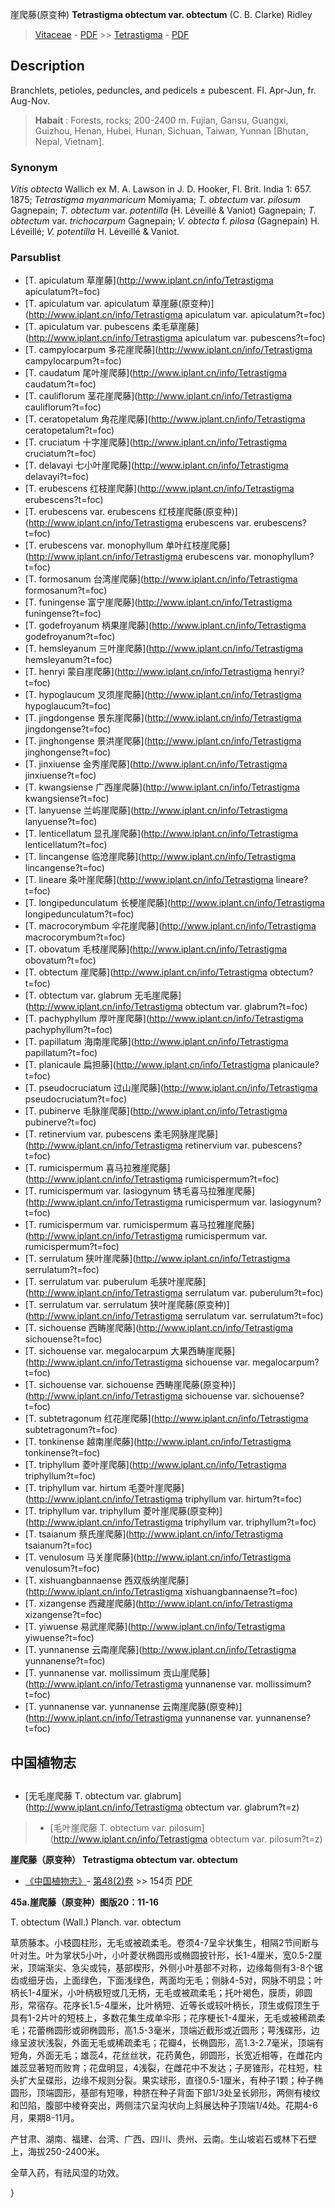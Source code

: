 崖爬藤(原变种) **Tetrastigma obtectum var. obtectum** (C. B. Clarke) Ridley

> [Vitaceae](http://www.iplant.cn/info/Vitaceae?t=foc) - [PDF](http://www.iplant.cn/foc/pdf/Vitaceae.pdf) >> [Tetrastigma](http://www.iplant.cn/info/Tetrastigma?t=foc) - [PDF](http://www.iplant.cn/foc/pdf/Tetrastigma.pdf)

## Description

Branchlets, petioles, peduncles, and pedicels ± pubescent. Fl. Apr-Jun, fr. Aug-Nov.

> **Habait** : 
> Forests, rocks; 200-2400 m. Fujian, Gansu, Guangxi, Guizhou, Henan, Hubei, Hunan, Sichuan, Taiwan, Yunnan [Bhutan, Nepal, Vietnam].

### Synonym
*Vitis obtecta* Wallich ex M. A. Lawson in J. D. Hooker, Fl. Brit. India 1: 657. 1875; *Tetrastigma myanmaricum* Momiyama; *T. obtectum* var. *pilosum* Gagnepain; *T. obtectum* var. *potentilla* (H. Léveillé & Vaniot) Gagnepain; *T. obtectum* var. *trichocarpum* Gagnepain; *V. obtecta* f. *pilosa* (Gagnepain) H. Léveillé; *V. potentilla* H. Léveillé & Vaniot.

### Parsublist

* [T.  apiculatum  草崖藤](http://www.iplant.cn/info/Tetrastigma apiculatum?t=foc)
* [T.  apiculatum var. apiculatum  草崖藤(原变种)](http://www.iplant.cn/info/Tetrastigma apiculatum var. apiculatum?t=foc)
* [T.  apiculatum var. pubescens  柔毛草崖藤](http://www.iplant.cn/info/Tetrastigma apiculatum var. pubescens?t=foc)
* [T.  campylocarpum  多花崖爬藤](http://www.iplant.cn/info/Tetrastigma campylocarpum?t=foc)
* [T.  caudatum  尾叶崖爬藤](http://www.iplant.cn/info/Tetrastigma caudatum?t=foc)
* [T.  cauliflorum  茎花崖爬藤](http://www.iplant.cn/info/Tetrastigma cauliflorum?t=foc)
* [T.  ceratopetalum  角花崖爬藤](http://www.iplant.cn/info/Tetrastigma ceratopetalum?t=foc)
* [T.  cruciatum  十字崖爬藤](http://www.iplant.cn/info/Tetrastigma cruciatum?t=foc)
* [T.  delavayi  七小叶崖爬藤](http://www.iplant.cn/info/Tetrastigma delavayi?t=foc)
* [T.  erubescens  红枝崖爬藤](http://www.iplant.cn/info/Tetrastigma erubescens?t=foc)
* [T.  erubescens var. erubescens  红枝崖爬藤(原变种)](http://www.iplant.cn/info/Tetrastigma erubescens var. erubescens?t=foc)
* [T.  erubescens var. monophyllum  单叶红枝崖爬藤](http://www.iplant.cn/info/Tetrastigma erubescens var. monophyllum?t=foc)
* [T.  formosanum  台湾崖爬藤](http://www.iplant.cn/info/Tetrastigma formosanum?t=foc)
* [T.  funingense  富宁崖爬藤](http://www.iplant.cn/info/Tetrastigma funingense?t=foc)
* [T.  godefroyanum  柄果崖爬藤](http://www.iplant.cn/info/Tetrastigma godefroyanum?t=foc)
* [T.  hemsleyanum  三叶崖爬藤](http://www.iplant.cn/info/Tetrastigma hemsleyanum?t=foc)
* [T.  henryi  蒙自崖爬藤](http://www.iplant.cn/info/Tetrastigma henryi?t=foc)
* [T.  hypoglaucum  叉须崖爬藤](http://www.iplant.cn/info/Tetrastigma hypoglaucum?t=foc)
* [T.  jingdongense  景东崖爬藤](http://www.iplant.cn/info/Tetrastigma jingdongense?t=foc)
* [T.  jinghongense  景洪崖爬藤](http://www.iplant.cn/info/Tetrastigma jinghongense?t=foc)
* [T.  jinxiuense  金秀崖爬藤](http://www.iplant.cn/info/Tetrastigma jinxiuense?t=foc)
* [T.  kwangsiense  广西崖爬藤](http://www.iplant.cn/info/Tetrastigma kwangsiense?t=foc)
* [T.  lanyuense  兰屿崖爬藤](http://www.iplant.cn/info/Tetrastigma lanyuense?t=foc)
* [T.  lenticellatum  显孔崖爬藤](http://www.iplant.cn/info/Tetrastigma lenticellatum?t=foc)
* [T.  lincangense  临沧崖爬藤](http://www.iplant.cn/info/Tetrastigma lincangense?t=foc)
* [T.  lineare  条叶崖爬藤](http://www.iplant.cn/info/Tetrastigma lineare?t=foc)
* [T.  longipedunculatum  长梗崖爬藤](http://www.iplant.cn/info/Tetrastigma longipedunculatum?t=foc)
* [T.  macrocorymbum  伞花崖爬藤](http://www.iplant.cn/info/Tetrastigma macrocorymbum?t=foc)
* [T.  obovatum  毛枝崖爬藤](http://www.iplant.cn/info/Tetrastigma obovatum?t=foc)
* [T.  obtectum  崖爬藤](http://www.iplant.cn/info/Tetrastigma obtectum?t=foc)
* [T.  obtectum var. glabrum  无毛崖爬藤](http://www.iplant.cn/info/Tetrastigma obtectum var. glabrum?t=foc)
* [T.  pachyphyllum  厚叶崖爬藤](http://www.iplant.cn/info/Tetrastigma pachyphyllum?t=foc)
* [T.  papillatum  海南崖爬藤](http://www.iplant.cn/info/Tetrastigma papillatum?t=foc)
* [T.  planicaule  扁担藤](http://www.iplant.cn/info/Tetrastigma planicaule?t=foc)
* [T.  pseudocruciatum  过山崖爬藤](http://www.iplant.cn/info/Tetrastigma pseudocruciatum?t=foc)
* [T.  pubinerve  毛脉崖爬藤](http://www.iplant.cn/info/Tetrastigma pubinerve?t=foc)
* [T.  retinervium var. pubescens  柔毛网脉崖爬藤](http://www.iplant.cn/info/Tetrastigma retinervium var. pubescens?t=foc)
* [T.  rumicispermum  喜马拉雅崖爬藤](http://www.iplant.cn/info/Tetrastigma rumicispermum?t=foc)
* [T.  rumicispermum var. lasiogynum  锈毛喜马拉雅崖爬藤](http://www.iplant.cn/info/Tetrastigma rumicispermum var. lasiogynum?t=foc)
* [T.  rumicispermum var. rumicispermum  喜马拉雅崖爬藤](http://www.iplant.cn/info/Tetrastigma rumicispermum var. rumicispermum?t=foc)
* [T.  serrulatum  狭叶崖爬藤](http://www.iplant.cn/info/Tetrastigma serrulatum?t=foc)
* [T.  serrulatum var. puberulum  毛狭叶崖爬藤](http://www.iplant.cn/info/Tetrastigma serrulatum var. puberulum?t=foc)
* [T.  serrulatum var. serrulatum  狭叶崖爬藤(原变种)](http://www.iplant.cn/info/Tetrastigma serrulatum var. serrulatum?t=foc)
* [T.  sichouense  西畴崖爬藤](http://www.iplant.cn/info/Tetrastigma sichouense?t=foc)
* [T.  sichouense var. megalocarpum  大果西畴崖爬藤](http://www.iplant.cn/info/Tetrastigma sichouense var. megalocarpum?t=foc)
* [T.  sichouense var. sichouense  西畴崖爬藤(原变种)](http://www.iplant.cn/info/Tetrastigma sichouense var. sichouense?t=foc)
* [T.  subtetragonum  红花崖爬藤](http://www.iplant.cn/info/Tetrastigma subtetragonum?t=foc)
* [T.  tonkinense  越南崖爬藤](http://www.iplant.cn/info/Tetrastigma tonkinense?t=foc)
* [T.  triphyllum  菱叶崖爬藤](http://www.iplant.cn/info/Tetrastigma triphyllum?t=foc)
* [T.  triphyllum var. hirtum  毛菱叶崖爬藤](http://www.iplant.cn/info/Tetrastigma triphyllum var. hirtum?t=foc)
* [T.  triphyllum var. triphyllum  菱叶崖爬藤(原变种)](http://www.iplant.cn/info/Tetrastigma triphyllum var. triphyllum?t=foc)
* [T.  tsaianum  蔡氏崖爬藤](http://www.iplant.cn/info/Tetrastigma tsaianum?t=foc)
* [T.  venulosum  马关崖爬藤](http://www.iplant.cn/info/Tetrastigma venulosum?t=foc)
* [T.  xishuangbannaense  西双版纳崖爬藤](http://www.iplant.cn/info/Tetrastigma xishuangbannaense?t=foc)
* [T.  xizangense  西藏崖爬藤](http://www.iplant.cn/info/Tetrastigma xizangense?t=foc)
* [T.  yiwuense  易武崖爬藤](http://www.iplant.cn/info/Tetrastigma yiwuense?t=foc)
* [T.  yunnanense  云南崖爬藤](http://www.iplant.cn/info/Tetrastigma yunnanense?t=foc)
* [T.  yunnanense var. mollissimum  贡山崖爬藤](http://www.iplant.cn/info/Tetrastigma yunnanense var. mollissimum?t=foc)
* [T.  yunnanense var. yunnanense  云南崖爬藤(原变种)](http://www.iplant.cn/info/Tetrastigma yunnanense var. yunnanense?t=foc)

## 中国植物志

## 
* [无毛崖爬藤  T.  obtectum var. glabrum](http://www.iplant.cn/info/Tetrastigma obtectum var. glabrum?t=z)
> * [毛叶崖爬藤  T.  obtectum var. pilosum](http://www.iplant.cn/info/Tetrastigma obtectum var. pilosum?t=z)

**崖爬藤（原变种） Tetrastigma obtectum var. obtectum**

* [《中国植物志》](http://www.iplant.cn/frps)- [第48(2)卷](http://www.iplant.cn/frps/vol/48(2)) >> 154页 [PDF](http://www.iplant.cn/frps/pdf/48(2)/154.pdf)

**45a.崖爬藤（原变种）图版20：11-16**

T. obtectum (Wall.) Planch. var. obtectum

草质藤本。小枝圆柱形，无毛或被疏柔毛。卷须4-7呈伞状集生，相隔2节间断与叶对生。叶为掌状5小叶，小叶菱状椭圆形或椭圆披针形，长1-4厘米，宽0.5-2厘米，顶端渐尖、急尖或钝，基部楔形，外侧小叶基部不对称，边缘每侧有3-8个锯齿或细牙齿，上面绿色，下面浅绿色，两面均无毛；侧脉4-5对，网脉不明显；叶柄长1-4厘米，小叶柄极短或几无柄，无毛或被疏柔毛；托叶褐色，膜质，卵圆形，常宿存。花序长1.5-4厘米，比叶柄短、近等长或较叶柄长，顶生或假顶生于具有1-2片叶的短枝上，多数花集生成单伞形；花序梗长1-4厘米，无毛或被稀疏柔毛；花蕾椭圆形或卵椭圆形，高1.5-3毫米，顶端近截形或近圆形；萼浅碟形，边缘呈波状浅裂，外面无毛或稀疏柔毛；花瓣4，长椭圆形，高1.3-2.7毫米，顶端有短角，外面无毛；雄蕊4，花丝丝状，花药黄色，卵圆形，长宽近相等，在雌花内雄蕊显著短而败育；花盘明显，4浅裂，在雌花中不发达；子房锥形，花柱短，柱头扩大呈碟形，边缘不规则分裂。果实球形，直径0.5-1厘米，有种子1颗；种子椭圆形，顶端圆形，基部有短喙，种脐在种子背面下部1/3处呈长卵形，两侧有棱纹和凹陷，腹部中棱脊突出，两侧洼穴呈沟状向上斜展达种子顶端1/4处。花期4-6月，果期8-11月。

产甘肃、湖南、福建、台湾、广西、四川、贵州、云南。生山坡岩石或林下石壁上，海拔250-2400米。

全草入药，有祛风湿的功效。

}